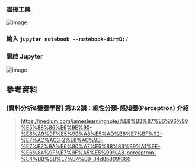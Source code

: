 ### 選擇工具
![image](https://user-images.githubusercontent.com/55220866/160321274-23b4cb2a-3090-49cf-8798-4efa3c527f79.png)
### 輸入 `jupyter notebook --notebook-dir=D:/`
### 開啟 Jupyter
![image](https://user-images.githubusercontent.com/55220866/160321339-7bec9e82-1610-494a-be0c-aae02bdee26b.png)
## 參考資料
### [資料分析&機器學習] 第3.2講：線性分類-感知器(Perceptron) 介紹
> https://medium.com/jameslearningnote/%E8%B3%87%E6%96%99%E5%88%86%E6%9E%90-%E6%A9%9F%E5%99%A8%E5%AD%B8%E7%BF%92-%E7%AC%AC3-2%E8%AC%9B-%E7%B7%9A%E6%80%A7%E5%88%86%E9%A1%9E-%E6%84%9F%E7%9F%A5%E5%99%A8-perceptron-%E4%BB%8B%E7%B4%B9-84d8b809f866
